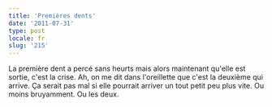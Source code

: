 ```yaml
---
title: 'Premières dents'
date: '2011-07-31'
type: post
locale: fr
slug: '215'
---
```


La première dent a percé sans heurts mais alors maintenant qu'elle est sortie, c'est la crise. Ah, on me dit dans l'oreillette que c'est la deuxième qui arrive. Ça serait pas mal si elle pourrait arriver un tout petit peu plus vite. Ou moins bruyamment. Ou les deux.
